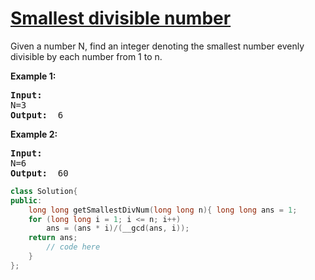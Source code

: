 # [Smallest divisible number ](https://practice.geeksforgeeks.org/problems/smallest-divisible-number/1/?track=dsa-workshop-1-mathematics&batchId=308)
<p>Given a number N, find an integer denoting the smallest number evenly divisible by each number from 1 to n.</p>

<div>
<p><strong>Example 1:</strong></p> 

<pre><strong>Input: </strong><span id="example-input-1-1">
N=3</span>
<strong>Output: </strong><span id="example-output-1"> 6
</pre>


</div>

<div>
<p><strong>Example 2:</strong></p>

<pre><strong>Input: </strong><span id="example-input-1-1">
N=6</span>
<strong>Output: </strong><span id="example-output-1"> 60
</pre>


</div>

```cpp
class Solution{
public:
    long long getSmallestDivNum(long long n){ long long ans = 1;     
    for (long long i = 1; i <= n; i++) 
        ans = (ans * i)/(__gcd(ans, i)); 
    return ans; 
        // code here
    }
};
